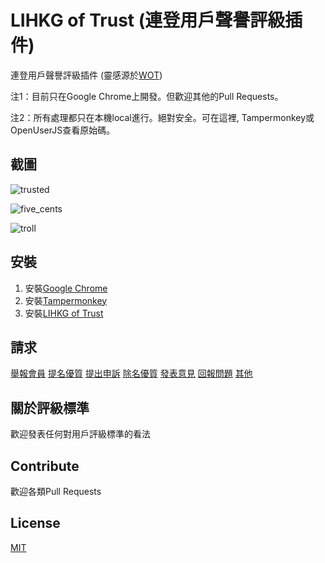 # LIHKG of Trust (連登用戶聲譽評級插件)

連登用戶聲譽評級插件 (靈感源於[WOT](https://chrome.google.com/webstore/detail/wot-web-of-trust-website/bhmmomiinigofkjcapegjjndpbikblnp))

注1：目前只在Google Chrome上開發。但歡迎其他的Pull Requests。

注2：所有處理都只在本機local進行。絕對安全。可在這裡, Tampermonkey或OpenUserJS查看原始碼。

## 截圖

![trusted](http://imgur.com/nDd53tt.jpg)

![five_cents](http://imgur.com/eADEjE2.jpg)

![troll](http://imgur.com/JxV7XQ7.jpg)

## 安裝

1. 安裝[Google Chrome](https://www.google.com/chrome/)
2. 安裝[Tampermonkey](https://chrome.google.com/webstore/detail/tampermonkey/dhdgffkkebhmkfjojejmpbldmpobfkfo)
3. 安裝[LIHKG of Trust](https://openuserjs.org/scripts/blah2017blah/lihkg-of-trust)

## 請求

[舉報會員](https://github.com/blah2017blah/lihkg-of-trust/issues/new?assignees=&labels=&template=report_user.md&title=%5B%E8%88%89%E5%A0%B1%5D+%E8%88%89%E5%A0%B1%22XXXX%22%E6%9C%83%E5%93%A1%E7%82%BA%E4%B8%89%E6%AF%9B%2F%E4%BA%94%E6%AF%9B%2F%E5%81%87%E8%86%A0)
[提名優質](https://github.com/blah2017blah/lihkg-of-trust/issues/new?assignees=&labels=&template=nominate_user.md&title=%5B%E6%8F%90%E5%90%8D%5D+%E6%8F%90%E5%90%8D%22XXXX%22%E6%9C%83%E5%93%A1%E7%82%BA%E5%84%AA%E8%B3%AA%E6%9C%83%E5%93%A1)
[提出申訴](https://github.com/blah2017blah/lihkg-of-trust/issues/new?assignees=&labels=&template=appeal.md&title=%5B%E7%94%B3%E8%A8%B4%5D+%E6%9C%83%E5%93%A1+%22XXXX%22+%E6%8F%90%E5%87%BA%E7%94%B3%E8%A8%B4)
[除名優質](https://github.com/blah2017blah/lihkg-of-trust/issues/new?assignees=&labels=&template=remove.md&title=%5B%E9%99%A4%E5%90%8D%5D+%E8%AB%8B%E6%B1%82%E9%99%A4%E5%90%8D%E6%9C%83%E5%93%A1%22XXXX%22)
[發表意見](https://github.com/blah2017blah/lihkg-of-trust/issues/new?assignees=&labels=&template=feature_request.md&title=)
[回報問題](https://github.com/blah2017blah/lihkg-of-trust/issues/new?assignees=&labels=&template=bug_report.md&title=)
[其他](https://github.com/blah2017blah/lihkg-of-trust/issues/new/choose)

## 關於評級標準

歡迎發表任何對用戶評級標準的看法

## Contribute

歡迎各類Pull Requests

## License
[MIT](https://choosealicense.com/licenses/mit/)
